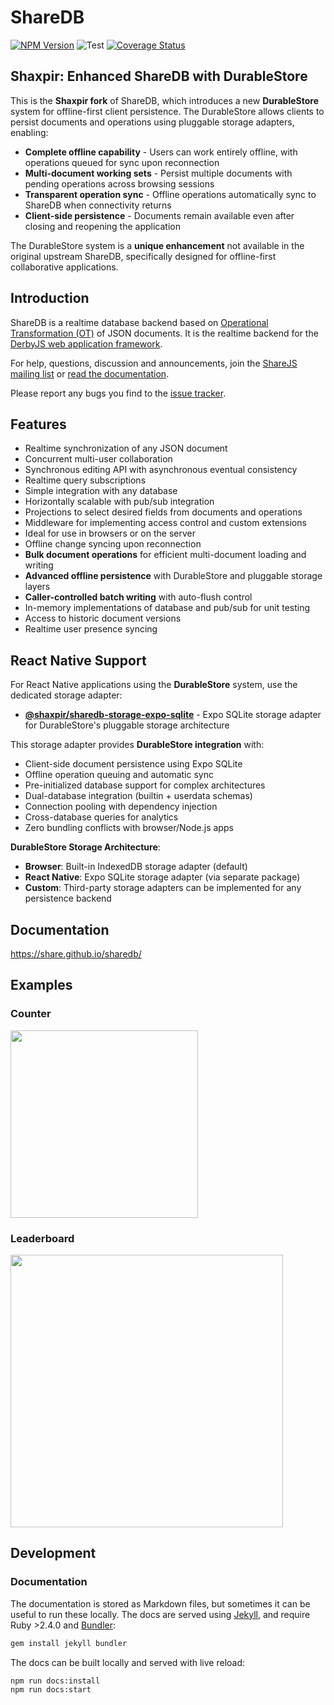 # ShareDB

  [![NPM Version](https://img.shields.io/npm/v/sharedb.svg)](https://npmjs.org/package/sharedb)
  ![Test](https://github.com/shaxpir/sharedb/workflows/Test/badge.svg)
  [![Coverage Status](https://coveralls.io/repos/github/shaxpir/sharedb/badge.svg?branch=master)](https://coveralls.io/github/shaxpir/sharedb?branch=master)

## Shaxpir: Enhanced ShareDB with DurableStore

This is the **Shaxpir fork** of ShareDB, which introduces a new **DurableStore** system for offline-first client persistence. The DurableStore allows clients to persist documents and operations using pluggable storage adapters, enabling:

- **Complete offline capability** - Users can work entirely offline, with operations queued for sync upon reconnection
- **Multi-document working sets** - Persist multiple documents with pending operations across browsing sessions  
- **Transparent operation sync** - Offline operations automatically sync to ShareDB when connectivity returns
- **Client-side persistence** - Documents remain available even after closing and reopening the application

The DurableStore system is a **unique enhancement** not available in the original upstream ShareDB, specifically designed for offline-first collaborative applications.

## Introduction

ShareDB is a realtime database backend based on [Operational Transformation
(OT)](https://en.wikipedia.org/wiki/Operational_transformation) of JSON
documents. It is the realtime backend for the [DerbyJS web application
framework](http://derbyjs.com/).

For help, questions, discussion and announcements, join the [ShareJS mailing
list](https://groups.google.com/forum/?fromgroups#!forum/sharejs) or [read the documentation](https://share.github.io/sharedb/
).

Please report any bugs you find to the [issue
tracker](https://github.com/shaxpir/sharedb/issues).

## Features

 - Realtime synchronization of any JSON document
 - Concurrent multi-user collaboration
 - Synchronous editing API with asynchronous eventual consistency
 - Realtime query subscriptions
 - Simple integration with any database
 - Horizontally scalable with pub/sub integration
 - Projections to select desired fields from documents and operations
 - Middleware for implementing access control and custom extensions
 - Ideal for use in browsers or on the server
 - Offline change syncing upon reconnection
 - **Bulk document operations** for efficient multi-document loading and writing
 - **Advanced offline persistence** with DurableStore and pluggable storage layers
 - **Caller-controlled batch writing** with auto-flush control
 - In-memory implementations of database and pub/sub for unit testing
 - Access to historic document versions
 - Realtime user presence syncing

## React Native Support

For React Native applications using the **DurableStore** system, use the dedicated storage adapter:

- **[@shaxpir/sharedb-storage-expo-sqlite](https://github.com/shaxpir/sharedb-storage-expo-sqlite)** - Expo SQLite storage adapter for DurableStore's pluggable storage architecture

This storage adapter provides **DurableStore integration** with:
- Client-side document persistence using Expo SQLite
- Offline operation queuing and automatic sync
- Pre-initialized database support for complex architectures  
- Dual-database integration (builtin + userdata schemas)
- Connection pooling with dependency injection
- Cross-database queries for analytics
- Zero bundling conflicts with browser/Node.js apps

**DurableStore Storage Architecture**:
- **Browser**: Built-in IndexedDB storage adapter (default)
- **React Native**: Expo SQLite storage adapter (via separate package)
- **Custom**: Third-party storage adapters can be implemented for any persistence backend

## Documentation

https://share.github.io/sharedb/

## Examples

### Counter

[<img src="examples/counter/demo.gif" height="300">](examples/counter)

### Leaderboard

[<img src="examples/leaderboard/demo.gif" height="436">](examples/leaderboard)

## Development

### Documentation

The documentation is stored as Markdown files, but sometimes it can be useful to run these locally. The docs are served using [Jekyll](https://jekyllrb.com/), and require Ruby >2.4.0 and [Bundler](https://bundler.io/):

```bash
gem install jekyll bundler
```

The docs can be built locally and served with live reload:

```bash
npm run docs:install
npm run docs:start
```
